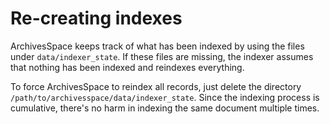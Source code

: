 # Re-creating indexes

ArchivesSpace keeps track of what has been indexed by using the files
under `data/indexer_state`.  If these files are missing, the indexer
assumes that nothing has been indexed and reindexes everything.

To force ArchivesSpace to reindex all records, just delete the
directory `/path/to/archivesspace/data/indexer_state`.  Since the
indexing process is cumulative, there's no harm in indexing the same
document multiple times.
